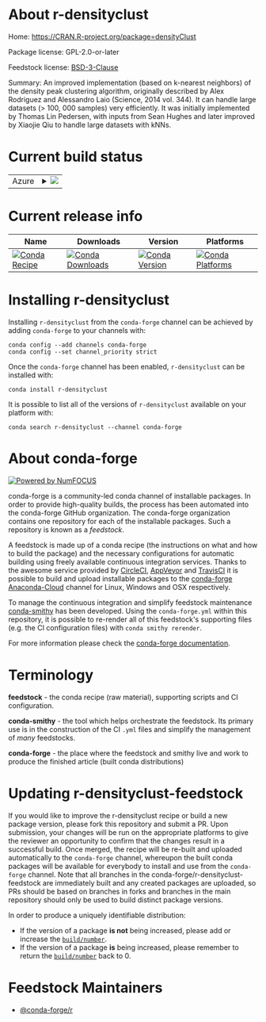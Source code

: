 About r-densityclust
====================

Home: https://CRAN.R-project.org/package=densityClust

Package license: GPL-2.0-or-later

Feedstock license: [BSD-3-Clause](https://github.com/conda-forge/r-densityclust-feedstock/blob/master/LICENSE.txt)

Summary: An improved implementation (based on k-nearest neighbors) of the density peak clustering algorithm, originally described by Alex Rodriguez and Alessandro Laio (Science, 2014 vol. 344). It can handle large datasets (> 100, 000 samples) very efficiently. It was initially implemented by Thomas Lin Pedersen, with inputs from Sean Hughes and later improved by Xiaojie Qiu to handle large datasets with kNNs.

Current build status
====================


<table>
    
  <tr>
    <td>Azure</td>
    <td>
      <details>
        <summary>
          <a href="https://dev.azure.com/conda-forge/feedstock-builds/_build/latest?definitionId=6026&branchName=master">
            <img src="https://dev.azure.com/conda-forge/feedstock-builds/_apis/build/status/r-densityclust-feedstock?branchName=master">
          </a>
        </summary>
        <table>
          <thead><tr><th>Variant</th><th>Status</th></tr></thead>
          <tbody><tr>
              <td>linux_64_r_base4.0</td>
              <td>
                <a href="https://dev.azure.com/conda-forge/feedstock-builds/_build/latest?definitionId=6026&branchName=master">
                  <img src="https://dev.azure.com/conda-forge/feedstock-builds/_apis/build/status/r-densityclust-feedstock?branchName=master&jobName=linux&configuration=linux_64_r_base4.0" alt="variant">
                </a>
              </td>
            </tr><tr>
              <td>linux_64_r_base4.1</td>
              <td>
                <a href="https://dev.azure.com/conda-forge/feedstock-builds/_build/latest?definitionId=6026&branchName=master">
                  <img src="https://dev.azure.com/conda-forge/feedstock-builds/_apis/build/status/r-densityclust-feedstock?branchName=master&jobName=linux&configuration=linux_64_r_base4.1" alt="variant">
                </a>
              </td>
            </tr><tr>
              <td>osx_64_r_base4.0</td>
              <td>
                <a href="https://dev.azure.com/conda-forge/feedstock-builds/_build/latest?definitionId=6026&branchName=master">
                  <img src="https://dev.azure.com/conda-forge/feedstock-builds/_apis/build/status/r-densityclust-feedstock?branchName=master&jobName=osx&configuration=osx_64_r_base4.0" alt="variant">
                </a>
              </td>
            </tr><tr>
              <td>osx_64_r_base4.1</td>
              <td>
                <a href="https://dev.azure.com/conda-forge/feedstock-builds/_build/latest?definitionId=6026&branchName=master">
                  <img src="https://dev.azure.com/conda-forge/feedstock-builds/_apis/build/status/r-densityclust-feedstock?branchName=master&jobName=osx&configuration=osx_64_r_base4.1" alt="variant">
                </a>
              </td>
            </tr><tr>
              <td>win_64_r_base4.0</td>
              <td>
                <a href="https://dev.azure.com/conda-forge/feedstock-builds/_build/latest?definitionId=6026&branchName=master">
                  <img src="https://dev.azure.com/conda-forge/feedstock-builds/_apis/build/status/r-densityclust-feedstock?branchName=master&jobName=win&configuration=win_64_r_base4.0" alt="variant">
                </a>
              </td>
            </tr><tr>
              <td>win_64_r_base4.1</td>
              <td>
                <a href="https://dev.azure.com/conda-forge/feedstock-builds/_build/latest?definitionId=6026&branchName=master">
                  <img src="https://dev.azure.com/conda-forge/feedstock-builds/_apis/build/status/r-densityclust-feedstock?branchName=master&jobName=win&configuration=win_64_r_base4.1" alt="variant">
                </a>
              </td>
            </tr>
          </tbody>
        </table>
      </details>
    </td>
  </tr>
</table>

Current release info
====================

| Name | Downloads | Version | Platforms |
| --- | --- | --- | --- |
| [![Conda Recipe](https://img.shields.io/badge/recipe-r--densityclust-green.svg)](https://anaconda.org/conda-forge/r-densityclust) | [![Conda Downloads](https://img.shields.io/conda/dn/conda-forge/r-densityclust.svg)](https://anaconda.org/conda-forge/r-densityclust) | [![Conda Version](https://img.shields.io/conda/vn/conda-forge/r-densityclust.svg)](https://anaconda.org/conda-forge/r-densityclust) | [![Conda Platforms](https://img.shields.io/conda/pn/conda-forge/r-densityclust.svg)](https://anaconda.org/conda-forge/r-densityclust) |

Installing r-densityclust
=========================

Installing `r-densityclust` from the `conda-forge` channel can be achieved by adding `conda-forge` to your channels with:

```
conda config --add channels conda-forge
conda config --set channel_priority strict
```

Once the `conda-forge` channel has been enabled, `r-densityclust` can be installed with:

```
conda install r-densityclust
```

It is possible to list all of the versions of `r-densityclust` available on your platform with:

```
conda search r-densityclust --channel conda-forge
```


About conda-forge
=================

[![Powered by
NumFOCUS](https://img.shields.io/badge/powered%20by-NumFOCUS-orange.svg?style=flat&colorA=E1523D&colorB=007D8A)](https://numfocus.org)

conda-forge is a community-led conda channel of installable packages.
In order to provide high-quality builds, the process has been automated into the
conda-forge GitHub organization. The conda-forge organization contains one repository
for each of the installable packages. Such a repository is known as a *feedstock*.

A feedstock is made up of a conda recipe (the instructions on what and how to build
the package) and the necessary configurations for automatic building using freely
available continuous integration services. Thanks to the awesome service provided by
[CircleCI](https://circleci.com/), [AppVeyor](https://www.appveyor.com/)
and [TravisCI](https://travis-ci.com/) it is possible to build and upload installable
packages to the [conda-forge](https://anaconda.org/conda-forge)
[Anaconda-Cloud](https://anaconda.org/) channel for Linux, Windows and OSX respectively.

To manage the continuous integration and simplify feedstock maintenance
[conda-smithy](https://github.com/conda-forge/conda-smithy) has been developed.
Using the ``conda-forge.yml`` within this repository, it is possible to re-render all of
this feedstock's supporting files (e.g. the CI configuration files) with ``conda smithy rerender``.

For more information please check the [conda-forge documentation](https://conda-forge.org/docs/).

Terminology
===========

**feedstock** - the conda recipe (raw material), supporting scripts and CI configuration.

**conda-smithy** - the tool which helps orchestrate the feedstock.
                   Its primary use is in the construction of the CI ``.yml`` files
                   and simplify the management of *many* feedstocks.

**conda-forge** - the place where the feedstock and smithy live and work to
                  produce the finished article (built conda distributions)


Updating r-densityclust-feedstock
=================================

If you would like to improve the r-densityclust recipe or build a new
package version, please fork this repository and submit a PR. Upon submission,
your changes will be run on the appropriate platforms to give the reviewer an
opportunity to confirm that the changes result in a successful build. Once
merged, the recipe will be re-built and uploaded automatically to the
`conda-forge` channel, whereupon the built conda packages will be available for
everybody to install and use from the `conda-forge` channel.
Note that all branches in the conda-forge/r-densityclust-feedstock are
immediately built and any created packages are uploaded, so PRs should be based
on branches in forks and branches in the main repository should only be used to
build distinct package versions.

In order to produce a uniquely identifiable distribution:
 * If the version of a package **is not** being increased, please add or increase
   the [``build/number``](https://docs.conda.io/projects/conda-build/en/latest/resources/define-metadata.html#build-number-and-string).
 * If the version of a package **is** being increased, please remember to return
   the [``build/number``](https://docs.conda.io/projects/conda-build/en/latest/resources/define-metadata.html#build-number-and-string)
   back to 0.

Feedstock Maintainers
=====================

* [@conda-forge/r](https://github.com/conda-forge/r/)

